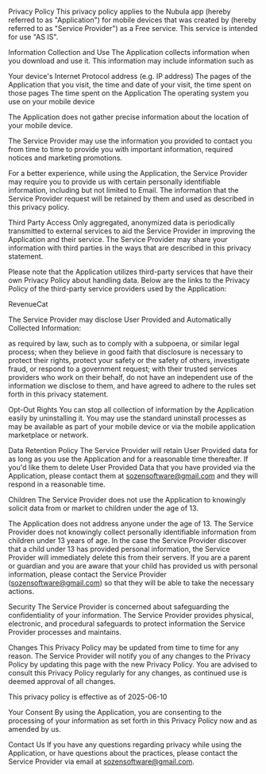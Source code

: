Privacy Policy This privacy policy applies to the Nubula app (hereby referred to as "Application") for mobile devices that was created by (hereby referred to as "Service Provider") as a Free service. This service is intended for use "AS IS".

Information Collection and Use The Application collects information when you download and use it. This information may include information such as

Your device's Internet Protocol address (e.g. IP address) The pages of the Application that you visit, the time and date of your visit, the time spent on those pages The time spent on the Application The operating system you use on your mobile device

The Application does not gather precise information about the location of your mobile device.

The Service Provider may use the information you provided to contact you from time to time to provide you with important information, required notices and marketing promotions.

For a better experience, while using the Application, the Service Provider may require you to provide us with certain personally identifiable information, including but not limited to Email. The information that the Service Provider request will be retained by them and used as described in this privacy policy.

Third Party Access Only aggregated, anonymized data is periodically transmitted to external services to aid the Service Provider in improving the Application and their service. The Service Provider may share your information with third parties in the ways that are described in this privacy statement.

Please note that the Application utilizes third-party services that have their own Privacy Policy about handling data. Below are the links to the Privacy Policy of the third-party service providers used by the Application:

RevenueCat

The Service Provider may disclose User Provided and Automatically Collected Information:

as required by law, such as to comply with a subpoena, or similar legal process; when they believe in good faith that disclosure is necessary to protect their rights, protect your safety or the safety of others, investigate fraud, or respond to a government request; with their trusted services providers who work on their behalf, do not have an independent use of the information we disclose to them, and have agreed to adhere to the rules set forth in this privacy statement.

Opt-Out Rights You can stop all collection of information by the Application easily by uninstalling it. You may use the standard uninstall processes as may be available as part of your mobile device or via the mobile application marketplace or network.

Data Retention Policy The Service Provider will retain User Provided data for as long as you use the Application and for a reasonable time thereafter. If you'd like them to delete User Provided Data that you have provided via the Application, please contact them at sozensoftware@gmail.com and they will respond in a reasonable time.

Children The Service Provider does not use the Application to knowingly solicit data from or market to children under the age of 13.

The Application does not address anyone under the age of 13. The Service Provider does not knowingly collect personally identifiable information from children under 13 years of age. In the case the Service Provider discover that a child under 13 has provided personal information, the Service Provider will immediately delete this from their servers. If you are a parent or guardian and you are aware that your child has provided us with personal information, please contact the Service Provider (sozensoftware@gmail.com) so that they will be able to take the necessary actions.

Security The Service Provider is concerned about safeguarding the confidentiality of your information. The Service Provider provides physical, electronic, and procedural safeguards to protect information the Service Provider processes and maintains.

Changes This Privacy Policy may be updated from time to time for any reason. The Service Provider will notify you of any changes to the Privacy Policy by updating this page with the new Privacy Policy. You are advised to consult this Privacy Policy regularly for any changes, as continued use is deemed approval of all changes.

This privacy policy is effective as of 2025-06-10

Your Consent By using the Application, you are consenting to the processing of your information as set forth in this Privacy Policy now and as amended by us.

Contact Us If you have any questions regarding privacy while using the Application, or have questions about the practices, please contact the Service Provider via email at sozensoftware@gmail.com.
